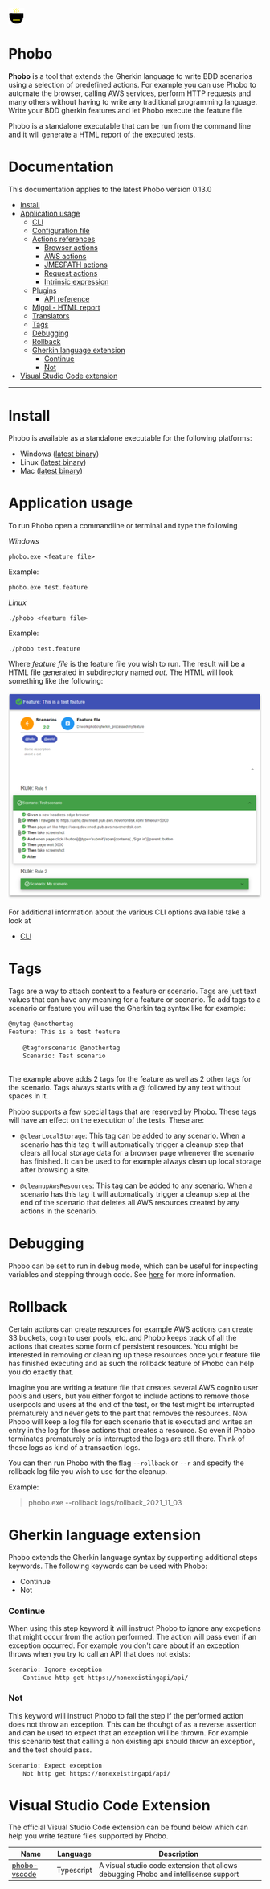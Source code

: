 ![Phobo](docs/phobo.png)
# Phobo

**Phobo** is a tool that extends the Gherkin language to write BDD scenarios using a selection of predefined actions. For example you can use Phobo to automate the browser, calling AWS services, perform HTTP requests and many others without having to write any traditional programming language. Write your BDD gherkin features and let Phobo execute the feature file.

Phobo is a standalone executable that can be run from the command line and it will generate a HTML report of the executed tests.

# Documentation

This documentation applies to the latest Phobo version 0.13.0

- [Install](#install)
- [Application usage](#application-usage)
    - [CLI](docs/cli.md)
    - [Configuration file](docs/config.md)
    - [Actions references](docs/actions.md)
        - [Browser actions](docs/browser_actions.md)
        - [AWS actions](docs/actions.md#aws-actions)
        - [JMESPATH actions](docs/jmespath_actions.md)
        - [Request actions](docs/request_actions.md)
        - [Intrinsic expression](docs/intrinsic_expression.md)
    - [Plugins](docs/plugins.md)
        - [API reference](docs/plugin_api.md)
    - [Migoi - HTML report](docs/migoi.md)
    - [Translators](docs/translators.md)
    - [Tags](#tags)
    - [Debugging](#debugging)
    - [Rollback](#rollback)
    - [Gherkin language extension](#gherkin-language-extension)
        - [Continue](#continue)
        - [Not](#not)
- [Visual Studio Code extension](#visual-studio-code-extension)

---

# Install

Phobo is available as a standalone executable for the following platforms:

- Windows ([latest binary](https://github.com/DasAng/phobo-release/releases/latest/download/phobo.exe))
- Linux ([latest binary](https://github.com/DasAng/phobo-release/releases/latest/download/phobo))
- Mac ([latest binary](https://github.com/DasAng/phobo-release/releases/latest/download/phobo-macos))

# Application usage

To run Phobo open a commandline or terminal and type the following

*Windows*

```shell
phobo.exe <feature file>
```

Example:
```shell
phobo.exe test.feature
```

*Linux*

```shell
./phobo <feature file>
```

Example:
```shell
./phobo test.feature
```


Where *feature file* is the feature file you wish to run. The result will be a HTML file generated in subdirectory named *out*. The HTML will look something like the following:

<img src="docs/migoi_overview.png" />

For additional information about the various CLI options available take a look at

- [CLI](docs/cli.md)

# Tags

Tags are a way to attach context to a feature or scenario. Tags are just text values that can have any meaning for a feature or scenario.
To add tags to a scenario or feature you will use the Gherkin tag syntax like for example:

```gherkin
@mytag @anothertag
Feature: This is a test feature
    
    @tagforscenario @anothertag
    Scenario: Test scenario
        
```

The example above adds 2 tags for the feature as well as 2 other tags for the scenario. Tags always starts with a *@* followed by any text without spaces in it.

Phobo supports a few special tags that are reserved by Phobo. These tags will have an effect on the execution of the tests. These are:

- `@clearLocalStorage`: This tag can be added to any scenario. When a scenario has this tag it will automatically trigger a cleanup step that clears all local storage data for a browser page whenever the scenario has finished. It can be used to for example always clean up local storage after browsing a site.

- `@cleanupAwsResources`: This tag can be added to any scenario. When a scenario has this tag it will automatically trigger a cleanup step at the end of the scenario that deletes all AWS resources created by any actions in the scenario.

# Debugging

Phobo can be set to run in debug mode, which can be useful for inspecting variables and stepping through code. See [here](docs/debugging.md) for more information.

# Rollback

Certain actions can create resources for example AWS actions can create S3 buckets, cognito user pools, etc. and Phobo keeps track of all the actions that creates some form of persistent resources.
You might be interested in removing or cleaning up these resources once your feature file has finished executing and as such the rollback feature of Phobo can help you do exactly that.

Imagine you are writing a feature file that creates several AWS cognito user pools and users, but you either forgot to include actions to remove those userpools and users at the end of the test, or the test might be interrupted prematurely and never gets to the part that removes the resources.
Now Phobo will keep a log file for each scenario that is executed and writes an entry in the log for those actions that creates a resource. So even if Phobo terminates prematurely or is interrupted the logs are still there. Think of these logs as kind of a transaction logs.

You can then run Phobo with the flag `--rollback` or `--r` and specify the rollback log file you wish to use for the cleanup.

Example:

> phobo.exe --rollback logs/rollback_2021_11_03

# Gherkin language extension

Phobo extends the Gherkin language syntax by supporting additional steps keywords. The following keywords can be used with Phobo:

- Continue
- Not


### Continue

When using this step keyword it will instruct Phobo to ignore any excpetions that might occur from the action performed. The action will pass even if an exception occurred. For example you don't care about if an exception throws when you try to call an API that does not exists:

```gherkin
Scenario: Ignore exception
    Continue http get https://nonexeistingapi/api/
```

### Not

This keyword will instruct Phobo to fail the step if the performed action does not throw an exception. This can be thouhgt of as a reverse assertion and can be used to expect that an exception will be thrown. For example this scenario test that calling a non existing api should throw an exception, and the test should pass.

```gherkin
Scenario: Expect exception
    Not http get https://nonexeistingapi/api/
```

# Visual Studio Code Extension

The official Visual Studio Code extension can be found below which can help you write feature files supported by Phobo.


|Name|Language|Description
--- | --- | ---
| [phobo-vscode](https://marketplace.visualstudio.com/items?itemName=dasang.phobo-vscode&ssr=false#overview) | Typescript | A visual studio code extension that allows debugging Phobo and intellisense support
